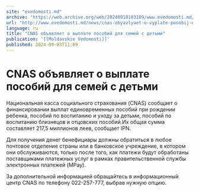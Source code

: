 ```yaml
---
site: "evedomosti.md"
archive: "https://web.archive.org/web/20240918103109/www.evedomosti.md/news/cnas-obyavlyaet-o-vyplate-posobij-dlya-semej-s-detmi"
url: "http://www.evedomosti.md/news/cnas-obyavlyaet-o-vyplate-posobij-dlya-semej-s-detmi"
language: ru
title: "CNAS объявляет о выплате пособий для семей с детьми"
publication: '[[Moldavskie Vedomosti]]'
published: 2024-09-03T11:09
---
```


# CNAS объявляет о выплате пособий для семей с детьми

Национальная касса социального страхования (CNAS) сообщает о финансировании выплат единовременных пособий при рождении ребенка, пособий по воспитанию и уходу за детьми, пособий по воспитанию близнецов и отцовских пособий.Их общая сумма составляет 217,5 миллионов леев, сообщает IPN.

Для получения денег бенефициары должны обратиться в любое почтовое отделение страны или в банковское учреждение, в котором они обслуживаются, только после того, как платежи будут обработаны поставщиками платежных услуг в рамках правительственной службы электронных платежей (MPay).

За дополнительной информацией обращайтесь в информационный центр CNAS по телефону 022-257-777, выбрав нужную опцию.
